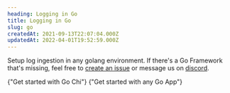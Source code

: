 ```yaml
---
heading: Logging in Go
title: Logging in Go
slug: go
createdAt: 2021-09-13T22:07:04.000Z
updatedAt: 2022-04-01T19:52:59.000Z
---
```


Setup log ingestion in any golang environment. If there's a Go Framework that's missing, feel free to [create an issue](https://github.com/highlight/highlight/issues/new?assignees=&labels=external+bug+%2F+request&template=feature_request.md&title=) or message us on [discord](https://highlight.io/community).

<DocsCardGroup>
    <DocsCard title="Go Logrus" href="../go/logrus">
        {"Get started with Go Chi"}
    </DocsCard>
    <DocsCard title="Golang App" href="../go/other">
        {"Get started with any Go App"}
    </DocsCard>
</DocsCardGroup>
